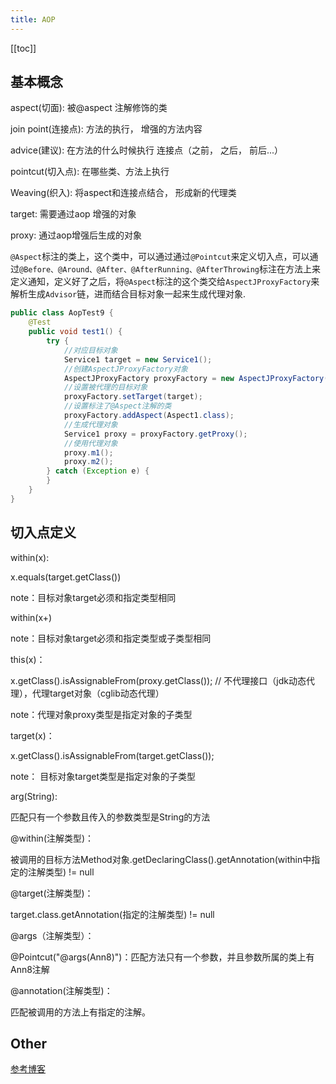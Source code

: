 ```yaml
---
title: AOP
---
```


[[toc]]

## 基本概念

aspect(切面): 被@aspect 注解修饰的类

join point(连接点): 方法的执行， 增强的方法内容

advice(建议): 在方法的什么时候执行 连接点（之前， 之后， 前后...）

pointcut(切入点): 在哪些类、方法上执行

Weaving(织入):  将aspect和连接点结合， 形成新的代理类



target: 需要通过aop 增强的对象

proxy: 通过aop增强后生成的对象



`@Aspect`标注的类上，这个类中，可以通过通过`@Pointcut`来定义切入点，可以通过`@Before、@Around、@After、@AfterRunning、@AfterThrowing`标注在方法上来定义通知，定义好了之后，将`@Aspect`标注的这个类交给`AspectJProxyFactory`来解析生成`Advisor`链，进而结合目标对象一起来生成代理对象.

```java
public class AopTest9 {
    @Test
    public void test1() {
        try {
            //对应目标对象
            Service1 target = new Service1();
            //创建AspectJProxyFactory对象
            AspectJProxyFactory proxyFactory = new AspectJProxyFactory();
            //设置被代理的目标对象
            proxyFactory.setTarget(target);
            //设置标注了@Aspect注解的类
            proxyFactory.addAspect(Aspect1.class);
            //生成代理对象
            Service1 proxy = proxyFactory.getProxy();
            //使用代理对象
            proxy.m1();
            proxy.m2();
        } catch (Exception e) {
        }
    }
}
```





## 切入点定义

within(x):

x.equals(target.getClass())

note：目标对象target必须和指定类型相同



within(x+)

note：目标对象target必须和指定类型或子类型相同



this(x)：

x.getClass().isAssignableFrom(proxy.getClass());     // 不代理接口（jdk动态代理），代理target对象（cglib动态代理）

note：代理对象proxy类型是指定对象的子类型



target(x)：

x.getClass().isAssignableFrom(target.getClass());

note： 目标对象target类型是指定对象的子类型

arg(String):

匹配只有一个参数且传入的参数类型是String的方法



@within(注解类型)：

被调用的目标方法Method对象.getDeclaringClass().getAnnotation(within中指定的注解类型) != null

 

@target(注解类型)：

target.class.getAnnotation(指定的注解类型) != null



@args（注解类型）：

@Pointcut("@args(Ann8)")：匹配方法只有一个参数，并且参数所属的类上有Ann8注解



@annotation(注解类型)：

匹配被调用的方法上有指定的注解。





## Other

[参考博客](https://blog.csdn.net/cocoa_geforce/article/details/116796155)
